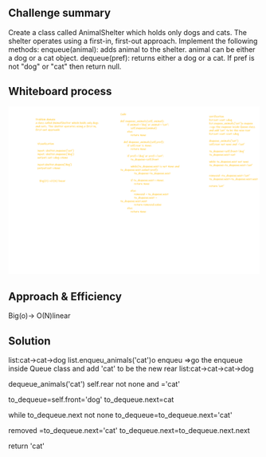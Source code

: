 ## Challenge summary

Create a class called AnimalShelter which holds only dogs and cats. The shelter operates using a first-in, first-out approach.
Implement the following methods:
enqueue(animal): adds animal to the shelter. animal can be either a dog or a cat object.
dequeue(pref): returns either a dog or a cat. If pref is not "dog" or "cat" then return null.


## Whiteboard process

![](/images/Animal-shelter.png)


## Approach & Efficiency

Big(o)-> O(N)linear 



## Solution

list:cat->cat->dog
list.enqueu_animals('cat')o enqueu
=>go the enqueue inside Queue class
and add 'cat' to be the new rear
list:cat->cat->cat->dog

dequeue_animals('cat')
self.rear not none and ='cat'

to_dequeue=self.front='dog'
to_dequeue.next=cat

while to_dequeue.next not none
to_dequeue=to_dequeue.next='cat'


removed =to_dequeue.next='cat'
to_dequeue.next=to_dequeue.next.next

return 'cat'
